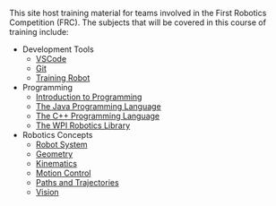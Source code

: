 This site host training material for teams involved in the First Robotics Competition (FRC). The subjects that will be covered in this course of training include:

- Development Tools
  - [VSCode](Tools/VSCode.md)
  - [Git](Tools/git.md)
  - [Training Robot](Tools/trainingRobot.md)
- Programming
  - [Introduction to Programming](Languages/Intro/intro.md)
  - [The Java Programming Language](Languages/Java/intro.md)
  - [The C++ Programming Language](Languages/CPP/intro.md)
  - [The WPI Robotics Library](Languages/WPILib/wpilib.md)
- Robotics Concepts
  - [Robot System](Concepts/RobotSystem/intro.md)
  - [Geometry](Concepts/Geometry/intro.md)
  - [Kinematics](Concepts/Kinematics/intro.md)
  - [Motion Control](Concepts/Motion/intro.md)
  - [Paths and Trajectories](Concepts/Trajectory/intro.md)
  - [Vision](Concepts/Vision/intro.md)


